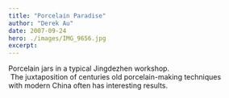 ```yaml
---
title: "Porcelain Paradise"
author: "Derek Au"
date: 2007-09-24
hero: ./images/IMG_9656.jpg
excerpt: 
---
```


Porcelain jars in a typical Jingdezhen workshop.  The juxtaposition of centuries old porcelain-making techniques with modern China often has interesting results.
